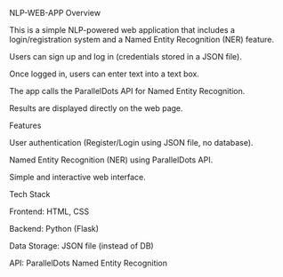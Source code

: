 NLP-WEB-APP
Overview

This is a simple NLP-powered web application that includes a login/registration system and a Named Entity Recognition (NER) feature.

Users can sign up and log in (credentials stored in a JSON file).

Once logged in, users can enter text into a text box.

The app calls the ParallelDots API for Named Entity Recognition.

Results are displayed directly on the web page.

Features

 User authentication (Register/Login using JSON file, no database).

 Named Entity Recognition (NER) using ParallelDots API.

 Simple and interactive web interface.

 Tech Stack

Frontend: HTML, CSS

Backend: Python (Flask)

Data Storage: JSON file (instead of DB)

API: ParallelDots Named Entity Recognition
